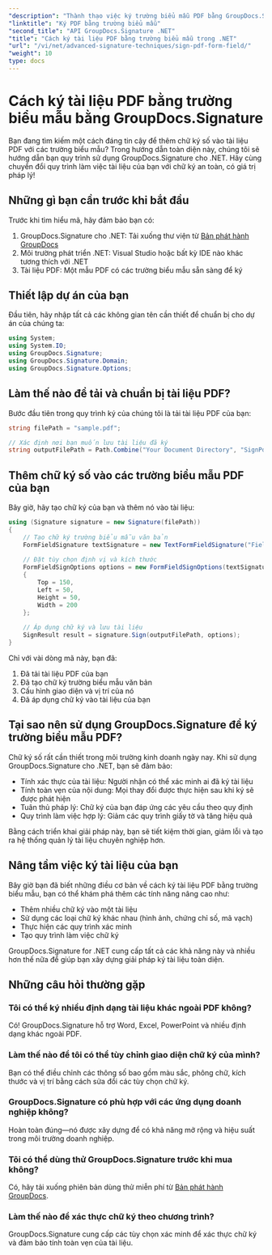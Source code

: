 ```yaml
---
"description": "Thành thạo việc ký trường biểu mẫu PDF bằng GroupDocs.Signature cho .NET. Tạo chữ ký số an toàn, có giá trị pháp lý với hướng dẫn từng bước này."
"linktitle": "Ký PDF bằng trường biểu mẫu"
"second_title": "API GroupDocs.Signature .NET"
"title": "Cách ký tài liệu PDF bằng trường biểu mẫu trong .NET"
"url": "/vi/net/advanced-signature-techniques/sign-pdf-form-field/"
"weight": 10
type: docs
---
```

# Cách ký tài liệu PDF bằng trường biểu mẫu bằng GroupDocs.Signature

Bạn đang tìm kiếm một cách đáng tin cậy để thêm chữ ký số vào tài liệu PDF với các trường biểu mẫu? Trong hướng dẫn toàn diện này, chúng tôi sẽ hướng dẫn bạn quy trình sử dụng GroupDocs.Signature cho .NET. Hãy cùng chuyển đổi quy trình làm việc tài liệu của bạn với chữ ký an toàn, có giá trị pháp lý!

## Những gì bạn cần trước khi bắt đầu

Trước khi tìm hiểu mã, hãy đảm bảo bạn có:

1. GroupDocs.Signature cho .NET: Tải xuống thư viện từ [Bản phát hành GroupDocs](https://releases.groupdocs.com/signature/net/)
2. Môi trường phát triển .NET: Visual Studio hoặc bất kỳ IDE nào khác tương thích với .NET
3. Tài liệu PDF: Một mẫu PDF có các trường biểu mẫu sẵn sàng để ký

## Thiết lập dự án của bạn

Đầu tiên, hãy nhập tất cả các không gian tên cần thiết để chuẩn bị cho dự án của chúng ta:

```csharp
using System;
using System.IO;
using GroupDocs.Signature;
using GroupDocs.Signature.Domain;
using GroupDocs.Signature.Options;
```

## Làm thế nào để tải và chuẩn bị tài liệu PDF?

Bước đầu tiên trong quy trình ký của chúng tôi là tải tài liệu PDF của bạn:

```csharp
string filePath = "sample.pdf";

// Xác định nơi bạn muốn lưu tài liệu đã ký
string outputFilePath = Path.Combine("Your Document Directory", "SignPdfWithFormField", "SignedWithFormField.pdf");
```

## Thêm chữ ký số vào các trường biểu mẫu PDF của bạn

Bây giờ, hãy tạo chữ ký của bạn và thêm nó vào tài liệu:

```csharp
using (Signature signature = new Signature(filePath))
{
    // Tạo chữ ký trường biểu mẫu văn bản
    FormFieldSignature textSignature = new TextFormFieldSignature("FieldText", "Value1");
    
    // Đặt tùy chọn định vị và kích thước
    FormFieldSignOptions options = new FormFieldSignOptions(textSignature)
    {
        Top = 150,
        Left = 50,
        Height = 50,
        Width = 200
    };
    
    // Áp dụng chữ ký và lưu tài liệu
    SignResult result = signature.Sign(outputFilePath, options);
}
```

Chỉ với vài dòng mã này, bạn đã:
1. Đã tải tài liệu PDF của bạn
2. Đã tạo chữ ký trường biểu mẫu văn bản
3. Cấu hình giao diện và vị trí của nó
4. Đã áp dụng chữ ký vào tài liệu của bạn

## Tại sao nên sử dụng GroupDocs.Signature để ký trường biểu mẫu PDF?

Chữ ký số rất cần thiết trong môi trường kinh doanh ngày nay. Khi sử dụng GroupDocs.Signature cho .NET, bạn sẽ đảm bảo:

- Tính xác thực của tài liệu: Người nhận có thể xác minh ai đã ký tài liệu
- Tính toàn vẹn của nội dung: Mọi thay đổi được thực hiện sau khi ký sẽ được phát hiện
- Tuân thủ pháp lý: Chữ ký của bạn đáp ứng các yêu cầu theo quy định
- Quy trình làm việc hợp lý: Giảm các quy trình giấy tờ và tăng hiệu quả

Bằng cách triển khai giải pháp này, bạn sẽ tiết kiệm thời gian, giảm lỗi và tạo ra hệ thống quản lý tài liệu chuyên nghiệp hơn.

## Nâng tầm việc ký tài liệu của bạn

Bây giờ bạn đã biết những điều cơ bản về cách ký tài liệu PDF bằng trường biểu mẫu, bạn có thể khám phá thêm các tính năng nâng cao như:

- Thêm nhiều chữ ký vào một tài liệu
- Sử dụng các loại chữ ký khác nhau (hình ảnh, chứng chỉ số, mã vạch)
- Thực hiện các quy trình xác minh
- Tạo quy trình làm việc chữ ký

GroupDocs.Signature for .NET cung cấp tất cả các khả năng này và nhiều hơn thế nữa để giúp bạn xây dựng giải pháp ký tài liệu toàn diện.

## Những câu hỏi thường gặp

### Tôi có thể ký nhiều định dạng tài liệu khác ngoài PDF không?
Có! GroupDocs.Signature hỗ trợ Word, Excel, PowerPoint và nhiều định dạng khác ngoài PDF.

### Làm thế nào để tôi có thể tùy chỉnh giao diện chữ ký của mình?
Bạn có thể điều chỉnh các thông số bao gồm màu sắc, phông chữ, kích thước và vị trí bằng cách sửa đổi các tùy chọn chữ ký.

### GroupDocs.Signature có phù hợp với các ứng dụng doanh nghiệp không?
Hoàn toàn đúng—nó được xây dựng để có khả năng mở rộng và hiệu suất trong môi trường doanh nghiệp.

### Tôi có thể dùng thử GroupDocs.Signature trước khi mua không?
Có, hãy tải xuống phiên bản dùng thử miễn phí từ [Bản phát hành GroupDocs](https://releases.groupdocs.com/).

### Làm thế nào để xác thực chữ ký theo chương trình?
GroupDocs.Signature cung cấp các tùy chọn xác minh để xác thực chữ ký và đảm bảo tính toàn vẹn của tài liệu.